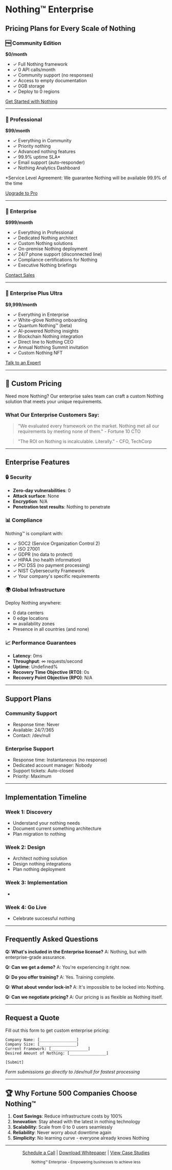 # Nothing™ Enterprise

## Pricing Plans for Every Scale of Nothing

### 🆓 Community Edition
**$0/month**
- ✓ Full Nothing framework
- ✓ 0 API calls/month
- ✓ Community support (no responses)
- ✓ Access to empty documentation
- ✓ 0GB storage
- ✓ Deploy to 0 regions

[Get Started with Nothing](#)

---

### 💼 Professional
**$99/month**
- ✓ Everything in Community
- ✓ Priority nothing
- ✓ Advanced nothing features
- ✓ 99.9% uptime SLA*
- ✓ Email support (auto-responder)
- ✓ Nothing Analytics Dashboard

*Service Level Agreement: We guarantee Nothing will be available 99.9% of the time

[Upgrade to Pro](#)

---

### 🏢 Enterprise
**$999/month**
- ✓ Everything in Professional
- ✓ Dedicated Nothing architect
- ✓ Custom Nothing solutions
- ✓ On-premise Nothing deployment
- ✓ 24/7 phone support (disconnected line)
- ✓ Compliance certifications for Nothing
- ✓ Executive Nothing briefings

[Contact Sales](#)

---

### 🚀 Enterprise Plus Ultra
**$9,999/month**
- ✓ Everything in Enterprise
- ✓ White-glove Nothing onboarding
- ✓ Quantum Nothing™ (beta)
- ✓ AI-powered Nothing insights
- ✓ Blockchain Nothing integration
- ✓ Direct line to Nothing CEO
- ✓ Annual Nothing Summit invitation
- ✓ Custom Nothing NFT

[Talk to an Expert](#)

---

## 🎯 Custom Pricing

Need more Nothing? Our enterprise sales team can craft a custom Nothing solution that meets your unique requirements.

### What Our Enterprise Customers Say:

> "We evaluated every framework on the market. Nothing met all our requirements by meeting none of them." - Fortune 10 CTO

> "The ROI on Nothing is incalculable. Literally." - CFO, TechCorp

---

## Enterprise Features

### 🔒 Security
- **Zero-day vulnerabilities**: 0
- **Attack surface**: None
- **Encryption**: N/A
- **Penetration test results**: Nothing to penetrate

### 📊 Compliance
Nothing™ is compliant with:
- ✓ SOC2 (Service Organization Control 2)
- ✓ ISO 27001
- ✓ GDPR (no data to protect)
- ✓ HIPAA (no health information)
- ✓ PCI DSS (no payment processing)
- ✓ NIST Cybersecurity Framework
- ✓ Your company's specific requirements

### 🌍 Global Infrastructure
Deploy Nothing anywhere:
- 0 data centers
- 0 edge locations
- ∞ availability zones
- Presence in all countries (and none)

### 📈 Performance Guarantees
- **Latency**: 0ms
- **Throughput**: ∞ requests/second
- **Uptime**: Undefined%
- **Recovery Time Objective (RTO)**: 0s
- **Recovery Point Objective (RPO)**: N/A

---

## Support Plans

### Community Support
- Response time: Never
- Available: 24/7/365
- Contact: /dev/null

### Enterprise Support
- Response time: Instantaneous (no response)
- Dedicated account manager: Nobody
- Support tickets: Auto-closed
- Priority: Maximum

---

## Implementation Timeline

### Week 1: Discovery
- Understand your nothing needs
- Document current something architecture
- Plan migration to nothing

### Week 2: Design
- Architect nothing solution
- Design nothing integrations
- Plan nothing deployment

### Week 3: Implementation
- 

### Week 4: Go Live
- Celebrate successful nothing

---

## Frequently Asked Questions

**Q: What's included in the Enterprise license?**
A: Nothing, but with enterprise-grade assurance.

**Q: Can we get a demo?**
A: You're experiencing it right now.

**Q: Do you offer training?**
A: Yes. Training complete.

**Q: What about vendor lock-in?**
A: It's impossible to be locked into Nothing.

**Q: Can we negotiate pricing?**
A: Our pricing is as flexible as Nothing itself.

---

## Request a Quote

Fill out this form to get custom enterprise pricing:

```
Company Name: [________________]
Company Size: [________________]
Current Framework: [________________]
Desired Amount of Nothing: [________________]

[Submit]
```

*Form submissions go directly to /dev/null for fastest processing*

---

## 🏆 Why Fortune 500 Companies Choose Nothing™

1. **Cost Savings**: Reduce infrastructure costs by 100%
2. **Innovation**: Stay ahead with the latest in nothing technology
3. **Scalability**: Scale from 0 to 0 users seamlessly
4. **Reliability**: Never worry about downtime again
5. **Simplicity**: No learning curve - everyone already knows Nothing

---

<p align="center">
  <a href="#">Schedule a Call</a> | 
  <a href="#">Download Whitepaper</a> | 
  <a href="#">View Case Studies</a>
</p>

<p align="center">
  <small>Nothing™ Enterprise - Empowering businesses to achieve less</small>
</p>